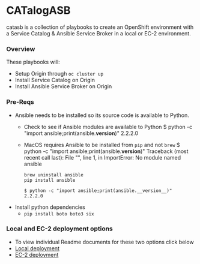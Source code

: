 # CATalogASB

catasb is a collection of playbooks to create an OpenShift environment with a Service Catalog & Ansible Service Broker in a local or EC-2 environment.

### Overview
These playbooks will:
  * Setup Origin through `oc cluster up`
  * Install Service Catalog on Origin
  * Install Ansible Service Broker on Origin

### Pre-Reqs
  * Ansible needs to be installed so its source code is available to Python.
    * Check to see if Ansible modules are available to Python
            $ python -c "import ansible;print(ansible.__version__)"
            2.2.2.0
    * MacOS requires Ansible to be installed from `pip` and not `brew`
          $ python -c "import ansible;print(ansible.__version__)"
          Traceback (most recent call last):
          File "<string>", line 1, in <module>
          ImportError: No module named ansible

          brew uninstall ansible
          pip install ansible

          $ python -c "import ansible;print(ansible.__version__)"
          2.2.2.0
  * Install python dependencies
     * `pip install boto boto3 six`

### Local and EC-2 deployment options
  * To view individual Readme documents for these two options click below
  * [Local deployment](local/README.md)
  * [EC-2 deployment](ec2/README.md)
